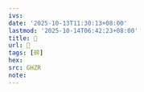 ```yaml
---
ivs:
date: '2025-10-13T11:30:13+08:00'
lastmod: '2025-10-14T06:42:23+08:00'
title: 󰤸
url: 󰤸
tags: [碎]
hex: 
src: GHZR
note:
---
```

